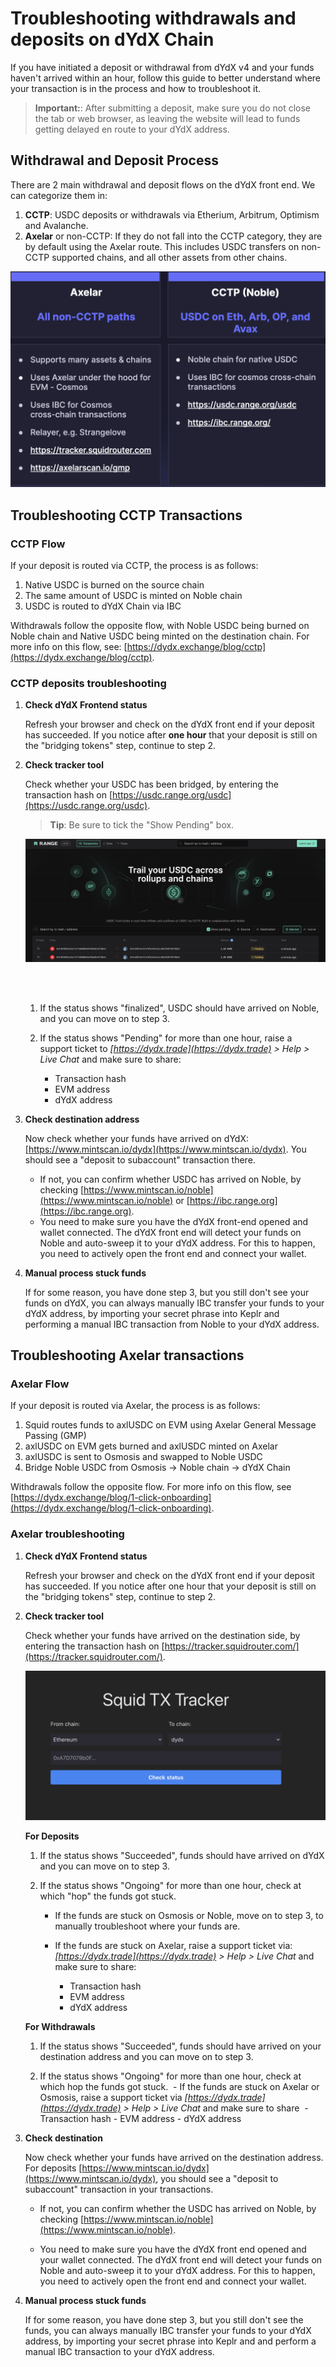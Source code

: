 # Troubleshooting withdrawals and deposits on dYdX Chain

If you have initiated a deposit or withdrawal from dYdX v4 and your funds haven't arrived within an hour, follow this guide to better understand where your transaction is in the process and how to troubleshoot it.

> **Important:**: After submitting a deposit, make sure you do not close the tab or web browser, as leaving the website will lead to funds getting delayed en route to your dYdX address.

## Withdrawal and Deposit Process

There are 2 main withdrawal and deposit flows on the dYdX front end.
We can categorize them in:

1. **CCTP**: USDC deposits or withdrawals via Etherium, Arbitrum, Optimism and Avalanche.
2. **Axelar** or non-CCTP: If they do not fall into the CCTP category, they are by default using the Axelar route. This includes USDC transfers on non-CCTP supported chains, and all other assets from other chains.

![Withdrawals & Deposit process](../../artifacts/how_to_troubleshoot_withdrawals_1.png)

## Troubleshooting CCTP Transactions

### CCTP Flow

If your deposit is routed via CCTP, the process is as follows:

1. Native USDC is burned on the source chain
2. The same amount of USDC is minted on Noble chain
3. USDC is routed to dYdX Chain via IBC

Withdrawals follow the opposite flow, with Noble USDC being burned on Noble chain and Native USDC being minted on the destination chain.
For more info on this flow, see: [https://dydx.exchange/blog/cctp](https://dydx.exchange/blog/cctp).

### CCTP deposits troubleshooting

1.  **Check dYdX Frontend status**

    Refresh your browser and check on the dYdX front end if your deposit has succeeded.
    If you notice after **one hour** that your deposit is still on the "bridging tokens" step, continue to step 2.
    ​

2.  **Check tracker tool**

    Check whether your USDC has been bridged, by entering the transaction hash on [https://usdc.range.org/usdc](https://usdc.range.org/usdc).

    > **Tip**: Be sure to tick the "Show Pending" box.

    ​![USDC.range](../../artifacts/how_to_troubleshoot_withdrawals_2.png)

    <br></br>

    1. If the status shows "finalized", USDC should have arrived on Noble, and you can move on to step 3.

    2. If the status shows "Pending" for more than one hour, raise a support ticket to _[https://dydx.trade](https://dydx.trade) > Help > Live Chat_ and make sure to share:
       - Transaction hash
       - EVM address
       - dYdX address

3.  **Check destination address**

    Now check whether your funds have arrived on dYdX: [https://www.mintscan.io/dydx](https://www.mintscan.io/dydx).
    You should see a "deposit to subaccount" transaction there.

    - If not, you can confirm whether USDC has arrived on Noble, by checking [https://www.mintscan.io/noble](https://www.mintscan.io/noble) or [https://ibc.range.org](https://ibc.range.org).
    - You need to make sure you have the dYdX front-end opened and wallet connected. The dYdX front end will detect your funds on Noble and auto-sweep it to your dYdX address. For this to happen, you need to actively open the front end and connect your wallet.
      ​

4.  **Manual process stuck funds**

    If for some reason, you have done step 3, but you still don't see your funds on dYdX, you can always manually IBC transfer your funds to your dYdX address, by importing your secret phrase into Keplr and performing a manual IBC transaction from Noble to your dYdX address.

## Troubleshooting Axelar transactions

### Axelar Flow

If your deposit is routed via Axelar, the process is as follows:

1. Squid routes funds to axlUSDC on EVM using Axelar General Message Passing (GMP)
2. axlUSDC on EVM gets burned and axlUSDC minted on Axelar
3. axlUSDC is sent to Osmosis and swapped to Noble USDC
4. Bridge Noble USDC from Osmosis -> Noble chain -> dYdX Chain

Withdrawals follow the opposite flow.
For more info on this flow, see [https://dydx.exchange/blog/1-click-onboarding](https://dydx.exchange/blog/1-click-onboarding).

### Axelar troubleshooting

1. **Check dYdX Frontend status**

   Refresh your browser and check on the dYdX front end if your deposit has succeeded. If you notice after one hour that your deposit is still on the "bridging tokens" step, continue to step 2.
   ​

2. **Check tracker tool**

   Check whether your funds have arrived on the destination side, by entering the transaction hash on [https://tracker.squidrouter.com/](https://tracker.squidrouter.com/).

   ​![Squid Tracker tool](../../artifacts/how_to_troubleshoot_withdrawals_3.png)

   **For Deposits**

   1. If the status shows "Succeeded", funds should have arrived on dYdX and you can move on to step 3.

   2. If the status shows "Ongoing" for more than one hour, check at which "hop" the funds got stuck.
      ​

      - If the funds are stuck on Osmosis or Noble, move on to step 3, to manually troubleshoot where your funds are.

      - If the funds are stuck on Axelar, raise a support ticket via:
        _[https://dydx.trade](https://dydx.trade) > Help > Live Chat_ and make sure to share:
        ​
        - Transaction hash
        - EVM address
        - dYdX address

   **For Withdrawals**

   1. If the status shows "Succeeded", funds should have arrived on your destination address and you can move on to step 3.

   2. If the status shows "Ongoing" for more than one hour, check at which hop the funds got stuck.
      ​ - If the funds are stuck on Axelar or Osmosis, raise a support ticket via
      _[https://dydx.trade](https://dydx.trade) > Help > Live Chat_ and make sure to share
      ​ - Transaction hash - EVM address - dYdX address

3. **Check destination**

   Now check whether your funds have arrived on the destination address.
   For deposits [https://www.mintscan.io/dydx](https://www.mintscan.io/dydx), you should see a "deposit to subaccount" transaction in your transactions.
   ​

   - If not, you can confirm whether the USDC has arrived on Noble, by checking [https://www.mintscan.io/noble](https://www.mintscan.io/noble).

   - You need to make sure you have the dYdX front end opened and your wallet connected. The dYdX front end will detect your funds on Noble and auto-sweep it to your dYdX address. For this to happen, you need to actively open the front end and connect your wallet.
     ​

4. **Manual process stuck funds**

   If for some reason, you have done step 3, but you still don't see the funds, you can always manually IBC transfer your funds to your dYdX address, by importing your secret phrase into Keplr and and perform a manual IBC transaction to your dYdX address.
